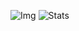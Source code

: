 ![Img](https://i.ibb.co/zbrtKNk/b13458f723af5d5630b5aa4db936c284-ezgif-com-resize.gif)
![Stats](https://komarev.com/ghpvc/?username=globereverse)
